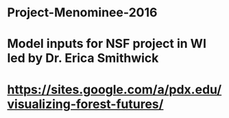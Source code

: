 # Project-Menominee-2016

# Model inputs for NSF project in WI led by Dr. Erica Smithwick
# https://sites.google.com/a/pdx.edu/visualizing-forest-futures/